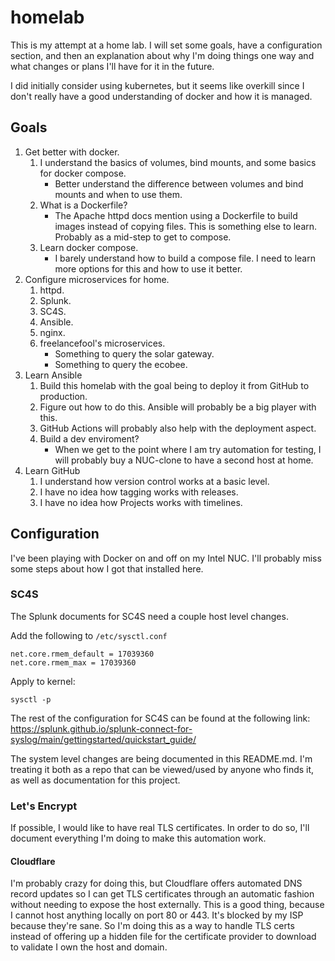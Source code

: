 # homelab
This is my attempt at a home lab. I will set some goals, have a configuration section, and then an explanation about why I'm doing things one way and what changes or plans I'll have for it in the future.

I did initially consider using kubernetes, but it seems like overkill since I don't really have a good understanding of docker and how it is managed.

## Goals

1. Get better with docker.
    1. I understand the basics of volumes, bind mounts, and some basics for docker compose.
        * Better understand the difference between volumes and bind mounts and when to use them. 
    2. What is a Dockerfile?
        * The Apache httpd docs mention using a Dockerfile to build images instead of copying files. This is something else to learn. Probably as a mid-step to get to compose.
    3. Learn docker compose. 
        * I barely understand how to build a compose file. I need to learn more options for this and how to use it better.
2. Configure microservices for home.
    1. httpd.
    2. Splunk.
    3. SC4S.
    4. Ansible.
    5. nginx.
    6. freelancefool's microservices.
        * Something to query the solar gateway.
        * Something to query the ecobee.
3. Learn Ansible
    1. Build this homelab with the goal being to deploy it from GitHub to production.
    2. Figure out how to do this. Ansible will probably be a big player with this.
    3. GitHub Actions will probably also help with the deployment aspect.
    4. Build a dev enviroment?
        * When we get to the point where I am try automation for testing, I will probably buy a NUC-clone to have a second host at home.
4. Learn GitHub
    1. I understand how version control works at a basic level.
    2. I have no idea how tagging works with releases.
    3. I have no idea how Projects works with timelines.


## Configuration

I've been playing with Docker on and off on my Intel NUC. I'll probably miss some steps about how I got that installed here.

### SC4S

The Splunk documents for SC4S need a couple host level changes.

Add the following to `/etc/sysctl.conf`
```
net.core.rmem_default = 17039360
net.core.rmem_max = 17039360
```

Apply to kernel:
```
sysctl -p 
```

The rest of the configuration for SC4S can be found at the following link:
https://splunk.github.io/splunk-connect-for-syslog/main/gettingstarted/quickstart_guide/

The system level changes are being documented in this README.md. I'm treating it both as a repo that can be viewed/used by anyone who finds it, as well as documentation for this project. 

### Let's Encrypt

If possible, I would like to have real TLS certificates. In order to do so, I'll document everything I'm doing to make this automation work.

#### Cloudflare

I'm probably crazy for doing this, but Cloudflare offers automated DNS record updates so I can get TLS certificates through an automatic fashion without needing to expose the host externally. This is a good thing, because I cannot host anything locally on port 80 or 443. It's blocked by my ISP because they're sane. So I'm doing this as a way to handle TLS certs instead of offering up a hidden file for the certificate provider to download to validate I own the host and domain.